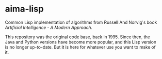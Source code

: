 # aima-lisp

Common Lisp implementation of algorithms from Russell And Norvig's book *Artificial Intelligence - A Modern Approach.*

This repository was the original code base, back in 1995. 
Since then, the Java and Python versions have become more popular, and this Lisp version is no
longer up-to-date. But it is here for whatever use you want to make of it.
